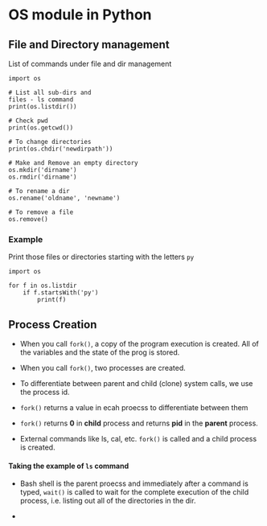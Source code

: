 # OS module in Python 
## File and Directory management

List of commands under file and dir management

    import os

    # List all sub-dirs and 
    files - ls command
    print(os.listdir())

    # Check pwd
    print(os.getcwd())

    # To change directories
    print(os.chdir('newdirpath'))

    # Make and Remove an empty directory
    os.mkdir('dirname')
    os.rmdir('dirname')

    # To rename a dir
    os.rename('oldname', 'newname')

    # To remove a file
    os.remove()

### Example

Print those files or directories starting with the letters `py`

    import os

    for f in os.listdir
        if f.startsWith('py')
            print(f)

## Process Creation

- When you call `fork()`, a copy of the program execution is created. All of the variables and the state of the prog is stored.

- When you call `fork()`, two processes are created.

- To differentiate between parent and child (clone) system calls, we use the process id.

- `fork()` returns a value in ecah proecss to differentiate between them

- `fork()` returns **0** in **child** process and returns **pid** in the **parent** process.

- External commands like ls, cal, etc. `fork()` is called and a child process is created.

#### Taking the example of `ls` command
- Bash shell is the parent proecss and immediately after a command is typed, `wait()` is called to wait for the complete execution of the child process, i.e. listing out all of the directories in the dir.

- 